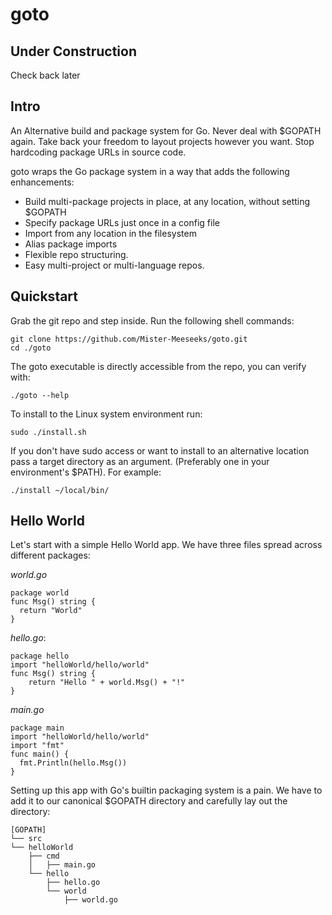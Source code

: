 # goto

## Under Construction

Check back later

## Intro

An Alternative build and package system for Go. Never deal with $GOPATH again. Take back your freedom to 
layout projects however you want. Stop hardcoding package URLs in source code. 

goto wraps the Go package system in a way that adds the following enhancements:

* Build multi-package projects in place, at any location, without setting $GOPATH
* Specify package URLs just once in a config file
* Import from any location in the filesystem
* Alias package imports
* Flexible repo structuring. 
* Easy multi-project or multi-language repos.

## Quickstart

Grab the git repo and step inside. Run the following shell commands:

    git clone https://github.com/Mister-Meeseeks/goto.git
    cd ./goto
    
The goto executable is directly accessible from the repo, you can verify with:

    ./goto --help
    
To install to the Linux system environment run:

    sudo ./install.sh
    
If you don't have sudo access or want to install to an alternative location pass a target directory
as an argument. (Preferably one in your environment's $PATH). For example:

    ./install ~/local/bin/
    
## Hello World

Let's start with a simple Hello World app. We have three files spread across different packages:

*world.go*

    package world
    func Msg() string {
	  return "World"
    }

*hello.go*:

    package hello
    import "helloWorld/hello/world"
    func Msg() string {
	    return "Hello " + world.Msg() + "!"
    }

*main.go*

    package main
    import "helloWorld/hello/world"
    import "fmt"
    func main() {
	  fmt.Println(hello.Msg())
    }

Setting up this app with Go's builtin packaging system is a pain. We have to add it to our canonical 
$GOPATH directory and carefully lay out the directory:

    [GOPATH]
    └── src
    └── helloWorld
        ├── cmd
        │   ├── main.go
        └── hello
            ├── hello.go
            └── world
                ├── world.go


